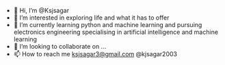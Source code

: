 - 👋 Hi, I’m @Ksjsagar
- 👀 I’m interested in exploring life and what it has to offer
- 🌱 I’m currently learning python and machine learning and pursuing electronics engineering specialising in artificial intelligence and machine learning
- 💞️ I’m looking to collaborate on ...
- 📫 How to reach me ksjsagar3@gmail.com @kjsagar2003

<!---
Ksjsagar/Ksjsagar is a ✨ special ✨ repository because its `README.md` (this file) appears on your GitHub profile.
You can click the Preview link to take a look at your changes.
--->
